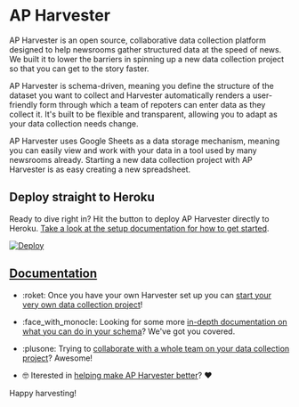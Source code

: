 AP Harvester
============

AP Harvester is an open source, collaborative data collection platform designed
to help newsrooms gather structured data at the speed of news. We built it to
lower the barriers in spinning up a new data collection project so that you can
get to the story faster.

AP Harvester is schema-driven, meaning you define the structure of the dataset
you want to collect and Harvester automatically renders a user-friendly form
through which a team of repoters can enter data as they collect it. It's built
to be flexible and transparent, allowing you to adapt as your data collection
needs change.

AP Harvester uses Google Sheets as a data storage mechanism, meaning you can
easily view and work with your data in a tool used by many newsrooms already.
Starting a new data collection project with AP Harvester is as easy creating
a new spreadsheet.

## Deploy straight to Heroku

Ready to dive right in? Hit the button to deploy AP Harvester directly to
Heroku. [Take a look at the setup documentation for how to get
started][docs-setup].

[![Deploy](https://www.herokucdn.com/deploy/button.svg)](https://heroku.com/deploy?template=https://github.com/associatedpress/harvester)

## [Documentation][docs]

* :roket: Once you have your own Harvester set up you can [start your very own
  data collection project][docs-first-project]!

* :face_with_monocle: Looking for some more [in-depth documentation on what you
  can do in your schema][docs-schema]? We've got you covered.

* :plusone: Trying to [collaborate with a whole team on your data collection
  project][docs-collaboration]? Awesome!

* :nerd_face: Iterested in [helping make AP Harvester
  better][docs-development]? :heart:

Happy harvesting!

[docs]: ./docs/index.md
[docs-setup]: ./docs/setup.md
[docs-first-project]: ./docs/first_project.md
[docs-schema]: ./docs/schema.md
[docs-collaboration]: ./docs/collaboration.md
[docs-development]: ./docs/development.md
